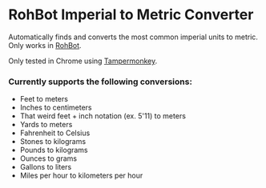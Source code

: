# RohBot Imperial to Metric Converter

Automatically finds and converts the most common imperial units to metric. Only works in [RohBot](https://rohbot.net).

Only tested in Chrome using [Tampermonkey](http://tampermonkey.net/).

### Currently supports the following conversions:
* Feet to meters
* Inches to centimeters
* That weird feet + inch notation (ex. 5'11) to meters
* Yards to meters
* Fahrenheit to Celsius
* Stones to kilograms
* Pounds to kilograms
* Ounces to grams
* Gallons to liters
* Miles per hour to kilometers per hour